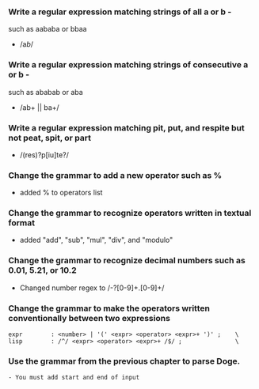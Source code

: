 ### Write a regular expression matching strings of all a or b - 
such as aababa or bbaa
- /a*b*/

### Write a regular expression matching strings of consecutive a or b - 
such as ababab or aba
- /ab+ || ba+/

### Write a regular expression matching pit, put, and respite but not peat, spit, or part
- /(res)?p[iu]te?/

### Change the grammar to add a new operator such as %
- added % to operators list

### Change the grammar to recognize operators written in textual format
- added \"add\", \"sub\", \"mul\", \"div\", and \"modulo\"

### Change the grammar to recognize decimal numbers such as 0.01, 5.21, or 10.2
- Changed number regex to /-?[0-9]+\.[0-9]+/

### Change the grammar to make the operators written conventionally between two expressions
	expr		: <number> | '(' <expr> <operator> <expr>+ ')' ;	\
	lisp		: /^/ <expr> <operator> <expr>+ /$/ ;				\
	
### Use the grammar from the previous chapter to parse Doge.
	- You must add start and end of input
